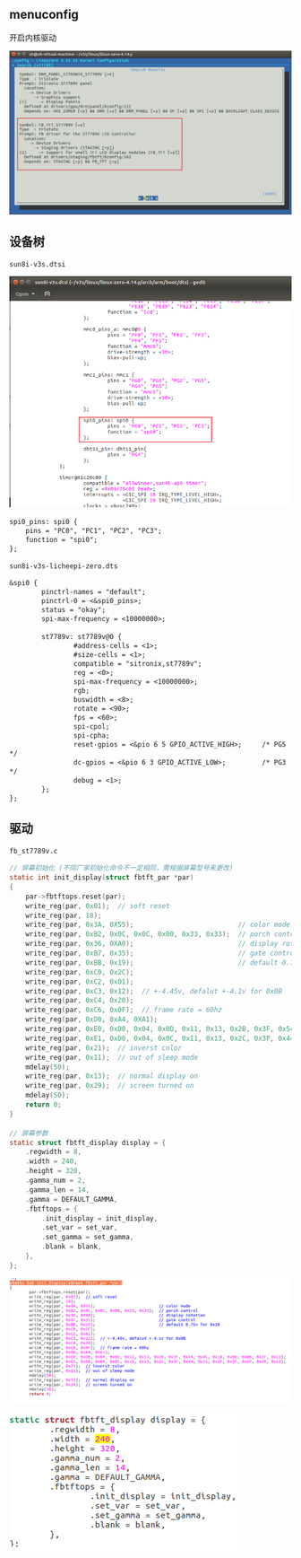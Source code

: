 ## menuconfig

开启内核驱动

![image-20250614015655127](.assets/st7789/image-20250614015655127.png)

## 设备树

`sun8i-v3s.dtsi`

![image-20250614014701372](.assets/st7789/image-20250614014701372.png)

```
spi0_pins: spi0 {
    pins = "PC0", "PC1", "PC2", "PC3";
    function = "spi0";
};
```

`sun8i-v3s-licheepi-zero.dts`

```
&spi0 {
        pinctrl-names = "default";
        pinctrl-0 = <&spi0_pins>;
        status = "okay";
        spi-max-frequency = <10000000>;

        st7789v: st7789v@0 {
                #address-cells = <1>;
                #size-cells = <1>;
                compatible = "sitronix,st7789v";
                reg = <0>;
                spi-max-frequency = <10000000>;
                rgb;
                buswidth = <8>;
                rotate = <90>;
                fps = <60>;
                spi-cpol;
                spi-cpha;
                reset-gpios = <&pio 6 5 GPIO_ACTIVE_HIGH>;     /* PG5 */
                dc-gpios = <&pio 6 3 GPIO_ACTIVE_LOW>;         /* PG3 */
                debug = <1>;
        };
};
```

## 驱动

`fb_st7789v.c`

```c
// 屏幕初始化 (不同厂家初始化命令不一定相同，需根据屏幕型号来更改)
static int init_display(struct fbtft_par *par)
{
	par->fbtftops.reset(par);
	write_reg(par, 0x01);  // soft reset
	write_reg(par, 18);
	write_reg(par, 0x3A, 0X55);                          // color mode
	write_reg(par, 0xB2, 0x0C, 0x0C, 0x00, 0x33, 0x33);  // porch control
	write_reg(par, 0x36, 0XA0);                          // display rotation
	write_reg(par, 0xB7, 0x35);                          // gate control
	write_reg(par, 0xBB, 0x19);                          // default 0.75v for 0x20
	write_reg(par, 0xC0, 0x2C);
	write_reg(par, 0xC2, 0x01);
	write_reg(par, 0xC3, 0x12);  // +-4.45v, defalut +-4.1v for 0x0B
	write_reg(par, 0xC4, 0x20);
	write_reg(par, 0xC6, 0x0F);  // frame rate = 60hz
	write_reg(par, 0xD0, 0xA4, 0XA1);
	write_reg(par, 0xE0, 0xD0, 0x04, 0x0D, 0x11, 0x13, 0x2B, 0x3F, 0x54, 0x4C, 0x18, 0x0D, 0x0B, 0x1F, 0x23);
	write_reg(par, 0xE1, 0xD0, 0x04, 0x0C, 0x11, 0x13, 0x2C, 0x3F, 0x44, 0x51, 0x2F, 0x1F, 0x1F, 0x20, 0x23);
	write_reg(par, 0x21);  // inverst color
	write_reg(par, 0x11);  // out of sleep mode
	mdelay(50);
	write_reg(par, 0x13);  // normal display on
	write_reg(par, 0x29);  // screen turned on
	mdelay(50);
	return 0;
}

// 屏幕参数
static struct fbtft_display display = {
	.regwidth = 8,
	.width = 240,
	.height = 320,
	.gamma_num = 2,
	.gamma_len = 14,
	.gamma = DEFAULT_GAMMA,
	.fbtftops = {
		.init_display = init_display,
		.set_var = set_var,
		.set_gamma = set_gamma,
		.blank = blank,
	},
};
```

![image-20250614015055381](.assets/st7789/image-20250614015055381.png)

![image-20250614015021250](.assets/st7789/image-20250614015021250.png)